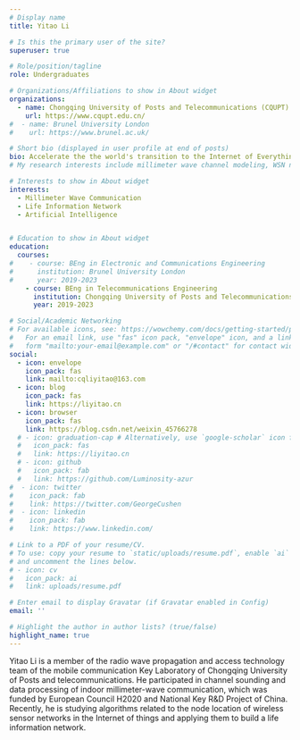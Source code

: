 ```yaml
---
# Display name
title: Yitao Li

# Is this the primary user of the site?
superuser: true

# Role/position/tagline
role: Undergraduates

# Organizations/Affiliations to show in About widget
organizations:
  - name: Chongqing University of Posts and Telecommunications (CQUPT)
    url: https://www.cqupt.edu.cn/
#  - name: Brunel University London
#    url: https://www.brunel.ac.uk/

# Short bio (displayed in user profile at end of posts)
bio: Accelerate the the world's transition to the Internet of Everything.
# My research interests include millimeter wave channel modeling, WSN nodes positioning and swarm intelligence algorithm.

# Interests to show in About widget
interests:
  - Millimeter Wave Communication
  - Life Information Network
  - Artificial Intelligence


# Education to show in About widget
education:
  courses:
#    - course: BEng in Electronic and Communications Engineering
#      institution: Brunel University London
#      year: 2019-2023
    - course: BEng in Telecommunications Engineering
      institution: Chongqing University of Posts and Telecommunications (CQUPT)
      year: 2019-2023

# Social/Academic Networking
# For available icons, see: https://wowchemy.com/docs/getting-started/page-builder/#icons
#   For an email link, use "fas" icon pack, "envelope" icon, and a link in the
#   form "mailto:your-email@example.com" or "/#contact" for contact widget.
social:
  - icon: envelope
    icon_pack: fas
    link: mailto:cqliyitao@163.com
  - icon: blog
    icon_pack: fas
    link: https://liyitao.cn
  - icon: browser
    icon_pack: fas
    link: https://blog.csdn.net/weixin_45766278
  # - icon: graduation-cap # Alternatively, use `google-scholar` icon from `ai` icon pack
  #   icon_pack: fas
  #   link: https://liyitao.cn
  # - icon: github
  #   icon_pack: fab
  #   link: https://github.com/Luminosity-azur
#  - icon: twitter
#    icon_pack: fab
#    link: https://twitter.com/GeorgeCushen
#  - icon: linkedin
#    icon_pack: fab
#    link: https://www.linkedin.com/

# Link to a PDF of your resume/CV.
# To use: copy your resume to `static/uploads/resume.pdf`, enable `ai` icons in `params.toml`,
# and uncomment the lines below.
# - icon: cv
#   icon_pack: ai
#   link: uploads/resume.pdf

# Enter email to display Gravatar (if Gravatar enabled in Config)
email: ''

# Highlight the author in author lists? (true/false)
highlight_name: true
---
```


Yitao Li is a member of the radio wave propagation and access technology team of the mobile communication Key Laboratory of Chongqing University of Posts and telecommunications. He participated in channel sounding and data processing of indoor millimeter-wave communication, which was funded by European Council H2020 and National Key R&D Project of China. Recently, he is studying algorithms related to the node location of wireless sensor networks in the Internet of things and applying them to build a life information network.

<!-- In addition, he served as the student representative for CQUPT and Brunel, providing advice on teaching activities. -->

<!-- {{< icon name="download" pack="fas" >}} Download my {{< staticref "uploads/demo_resume.pdf" "newtab" >}}resumé{{< /staticref >}}. -->
